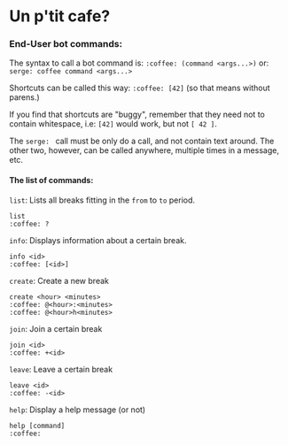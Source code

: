 # Un p'tit cafe?


### End-User bot commands:

The syntax to call a bot command is:
`:coffee: (command <args...>)`
or:
`serge: coffee command <args...>`

Shortcuts can be called this way:
`:coffee: [42]`
(so that means without parens.)

If you find that shortcuts are "buggy", remember that they need not to contain whitespace,
i.e: `[42]` would work, but not `[ 42 ]`.

The `serge: ` call must be only do a call, and not contain text around.
The other two, however, can be called anywhere, multiple times in a message, etc.



#### The list of commands:

`list`: Lists all breaks fitting in the `from` to `to` period.

    list
    :coffee: ?


`info`: Displays information about a certain break.

    info <id>
    :coffee: [<id>]


`create`: Create a new break

    create <hour> <minutes>
    :coffee: @<hour>:<minutes>
    :coffee: @<hour>h<minutes>


`join`: Join a certain break

    join <id>
    :coffee: +<id>


`leave`: Leave a certain break

    leave <id>
    :coffee: -<id>


`help`: Display a help message (or not)

    help [command]
    :coffee:

